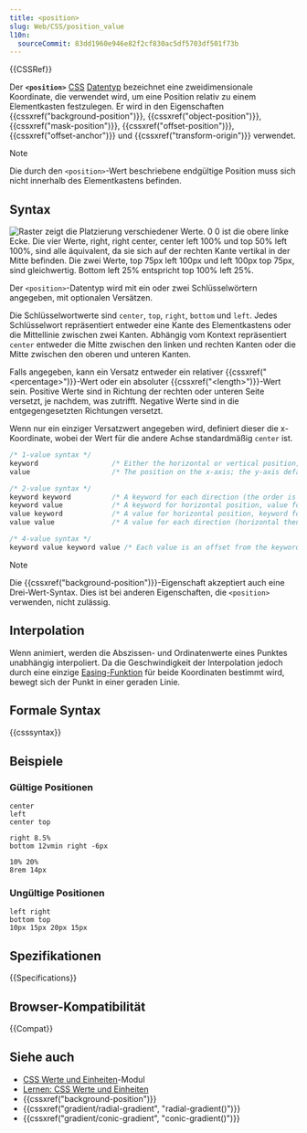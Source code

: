 ```yaml
---
title: <position>
slug: Web/CSS/position_value
l10n:
  sourceCommit: 83dd1960e946e82f2cf830ac5df5703df501f73b
---
```


{{CSSRef}}

Der **`<position>`** [CSS](/de/docs/Web/CSS) [Datentyp](/de/docs/Web/CSS/CSS_Values_and_Units/CSS_data_types) bezeichnet eine zweidimensionale Koordinate, die verwendet wird, um eine Position relativ zu einem Elementkasten festzulegen. Er wird in den Eigenschaften {{cssxref("background-position")}}, {{cssxref("object-position")}}, {{cssxref("mask-position")}}, {{cssxref("offset-position")}}, {{cssxref("offset-anchor")}} und {{cssxref("transform-origin")}} verwendet.

> [!NOTE]
> Die durch den `<position>`-Wert beschriebene endgültige Position muss sich nicht innerhalb des Elementkastens befinden.

## Syntax

![Raster zeigt die Platzierung verschiedener Werte. 0 0 ist die obere linke Ecke. Die vier Werte, right, right center, center left 100% und top 50% left 100%, sind alle äquivalent, da sie sich auf der rechten Kante vertikal in der Mitte befinden. Die zwei Werte, top 75px left 100px und left 100px top 75px, sind gleichwertig. Bottom left 25% entspricht top 100% left 25%.](position_type.png)

Der `<position>`-Datentyp wird mit ein oder zwei Schlüsselwörtern angegeben, mit optionalen Versätzen.

Die Schlüsselwortwerte sind `center`, `top`, `right`, `bottom` und `left`. Jedes Schlüsselwort repräsentiert entweder eine Kante des Elementkastens oder die Mittellinie zwischen zwei Kanten. Abhängig vom Kontext repräsentiert `center` entweder die Mitte zwischen den linken und rechten Kanten oder die Mitte zwischen den oberen und unteren Kanten.

Falls angegeben, kann ein Versatz entweder ein relativer {{cssxref("&lt;percentage&gt;")}}-Wert oder ein absoluter {{cssxref("&lt;length&gt;")}}-Wert sein. Positive Werte sind in Richtung der rechten oder unteren Seite versetzt, je nachdem, was zutrifft. Negative Werte sind in die entgegengesetzten Richtungen versetzt.

Wenn nur ein einziger Versatzwert angegeben wird, definiert dieser die x-Koordinate, wobei der Wert für die andere Achse standardmäßig `center` ist.

```css
/* 1-value syntax */
keyword                  /* Either the horizontal or vertical position; the other axis defaults to center */
value                    /* The position on the x-axis; the y-axis defaults to 50% */

/* 2-value syntax */
keyword keyword          /* A keyword for each direction (the order is irrelevant) */
keyword value            /* A keyword for horizontal position, value for vertical position */
value keyword            /* A value for horizontal position, keyword for vertical position */
value value              /* A value for each direction (horizontal then vertical) */

/* 4-value syntax */
keyword value keyword value /* Each value is an offset from the keyword that precedes it */
```

> [!NOTE]
> Die {{cssxref("background-position")}}-Eigenschaft akzeptiert auch eine Drei-Wert-Syntax. Dies ist bei anderen Eigenschaften, die `<position>` verwenden, nicht zulässig.

## Interpolation

Wenn animiert, werden die Abszissen- und Ordinatenwerte eines Punktes unabhängig interpoliert. Da die Geschwindigkeit der Interpolation jedoch durch eine einzige [Easing-Funktion](/de/docs/Web/CSS/easing-function) für beide Koordinaten bestimmt wird, bewegt sich der Punkt in einer geraden Linie.

## Formale Syntax

{{csssyntax}}

## Beispiele

### Gültige Positionen

```plain example-good
center
left
center top

right 8.5%
bottom 12vmin right -6px

10% 20%
8rem 14px
```

### Ungültige Positionen

```plain example-bad
left right
bottom top
10px 15px 20px 15px
```

## Spezifikationen

{{Specifications}}

## Browser-Kompatibilität

{{Compat}}

## Siehe auch

- [CSS Werte und Einheiten](/de/docs/Web/CSS/CSS_Values_and_Units)-Modul
- [Lernen: CSS Werte und Einheiten](/de/docs/Learn_web_development/Core/Styling_basics/Values_and_units)
- {{cssxref("background-position")}}
- {{cssxref("gradient/radial-gradient", "radial-gradient()")}}
- {{cssxref("gradient/conic-gradient", "conic-gradient()")}}
